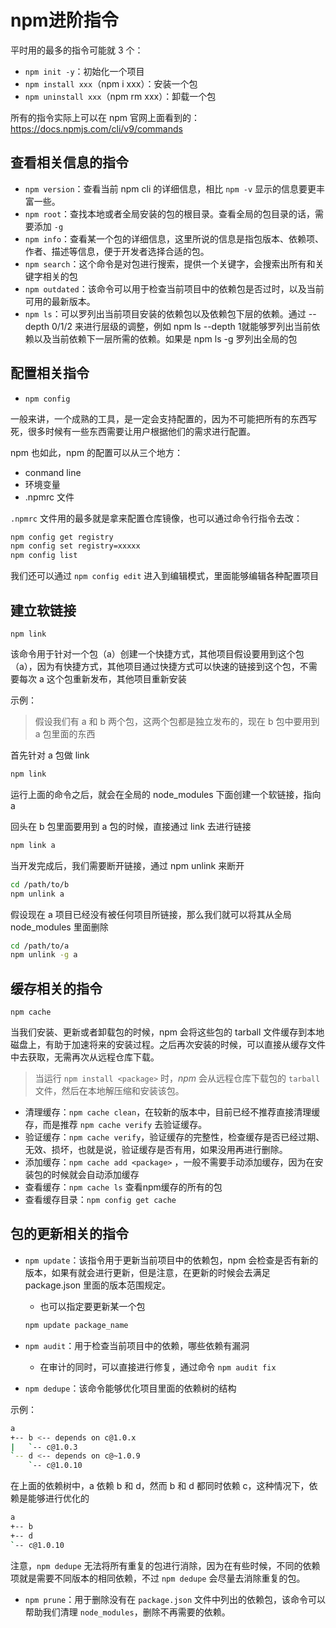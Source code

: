 # npm进阶指令

平时用的最多的指令可能就 3 个：

- `npm init -y`：初始化一个项目
- `npm install xxx`（npm i xxx）：安装一个包
- `npm uninstall xxx`（npm rm xxx）：卸载一个包

所有的指令实际上可以在 npm 官网上面看到的：<https://docs.npmjs.com/cli/v9/commands>

## 查看相关信息的指令

- `npm version`：查看当前 npm cli 的详细信息，相比 `npm -v` 显示的信息要更丰富一些。
- `npm root`：查找本地或者全局安装的包的根目录。查看全局的包目录的话，需要添加 `-g`
- `npm info`：查看某一个包的详细信息，这里所说的信息是指包版本、依赖项、作者、描述等信息，便于开发者选择合适的包。
- `npm search`：这个命令是对包进行搜索，提供一个关键字，会搜索出所有和关键字相关的包
- `npm outdated`：该命令可以用于检查当前项目中的依赖包是否过时，以及当前可用的最新版本。
- `npm ls`：可以罗列出当前项目安装的依赖包以及依赖包下层的依赖。通过 --depth 0/1/2 来进行层级的调整，例如 npm ls --depth 1就能够罗列出当前依赖以及当前依赖下一层所需的依赖。如果是 npm ls -g 罗列出全局的包

## 配置相关指令

- `npm config`

一般来讲，一个成熟的工具，是一定会支持配置的，因为不可能把所有的东西写死，很多时候有一些东西需要让用户根据他们的需求进行配置。

npm 也如此，npm 的配置可以从三个地方：

- conmand line
- 环境变量
- .npmrc 文件

`.npmrc` 文件用的最多就是拿来配置仓库镜像，也可以通过命令行指令去改：

```bash
npm config get registry
npm config set registry=xxxxx
npm config list
```

我们还可以通过 `npm config edit` 进入到编辑模式，里面能够编辑各种配置项目

## 建立软链接

`npm link`

该命令用于针对一个包（a）创建一个快捷方式，其他项目假设要用到这个包（a），因为有快捷方式，其他项目通过快捷方式可以快速的链接到这个包，不需要每次 a 这个包重新发布，其他项目重新安装

示例：

> 假设我们有 a 和 b 两个包，这两个包都是独立发布的，现在 b 包中要用到 a 包里面的东西

首先针对 a 包做 link

```bash
npm link
```

运行上面的命令之后，就会在全局的 node_modules 下面创建一个软链接，指向 a

回头在 b 包里面要用到 a 包的时候，直接通过 link 去进行链接

```bash
npm link a
```

当开发完成后，我们需要断开链接，通过 npm unlink 来断开

```bash
cd /path/to/b
npm unlink a
```

假设现在 a 项目已经没有被任何项目所链接，那么我们就可以将其从全局 node_modules 里面删除

```bash
cd /path/to/a
npm unlink -g a
```

## 缓存相关的指令

`npm cache`

当我们安装、更新或者卸载包的时候，npm 会将这些包的 tarball 文件缓存到本地磁盘上，有助于加速将来的安装过程。之后再次安装的时候，可以直接从缓存文件中去获取，无需再次从远程仓库下载。

>当运行 `npm install <package>` 时，*npm* 会从远程仓库下载包的 `tarball` 文件，然后在本地解压缩和安装该包。

- 清理缓存：`npm cache clean`，在较新的版本中，目前已经不推荐直接清理缓存，而是推荐 `npm cache verify` 去验证缓存。
- 验证缓存：`npm cache verify`，验证缓存的完整性，检查缓存是否已经过期、无效、损坏，也就是说，验证缓存是否有用，如果没用再进行删除。
- 添加缓存：`npm cache add <package>` ，一般不需要手动添加缓存，因为在安装包的时候就会自动添加缓存
- 查看缓存：`npm cache ls` 查看npm缓存的所有的包
- 查看缓存目录：`npm config get cache`

## 包的更新相关的指令

- `npm update`：该指令用于更新当前项目中的依赖包，npm 会检查是否有新的版本，如果有就会进行更新，但是注意，在更新的时候会去满足 package.json 里面的版本范围规定。

  - 也可以指定要更新某一个包

  ```bash
  npm update package_name
  ```

- `npm audit`：用于检查当前项目中的依赖，哪些依赖有漏洞
  - 在审计的同时，可以直接进行修复，通过命令 `npm audit fix`

- `npm dedupe`：该命令能够优化项目里面的依赖树的结构
  
示例：

```bash
a
+-- b <-- depends on c@1.0.x
|   `-- c@1.0.3
`-- d <-- depends on c@~1.0.9
    `-- c@1.0.10

```

在上面的依赖树中，a 依赖 b 和 d，然而 b 和 d 都同时依赖 c，这种情况下，依赖是能够进行优化的

```bash
a
+-- b
+-- d
`-- c@1.0.10

```

注意，`npm dedupe` 无法将所有重复的包进行消除，因为在有些时候，不同的依赖项就是需要不同版本的相同依赖，不过 `npm dedupe` 会尽量去消除重复的包。

- `npm prune`：用于删除没有在 `package.json` 文件中列出的依赖包，该命令可以帮助我们清理 `node_modules`，删除不再需要的依赖。
